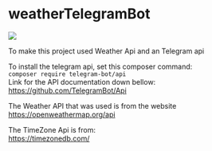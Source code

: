 # weatherTelegramBot<br/>
![](https://pbs.twimg.com/media/Eug6wQIWgAMEjJA?format=jpg&name=large)

To make this project  used Weather Api and an Telegram api

To install the telegram api, set this composer command:<br/> 
`composer require telegram-bot/api`<br/>
Link for the API documentation down bellow:<br/>
https://github.com/TelegramBot/Api


The Weather API that was used is from the website<br/>
https://openweathermap.org/api<br/>

The TimeZone Api is from:</br>
https://timezonedb.com/
